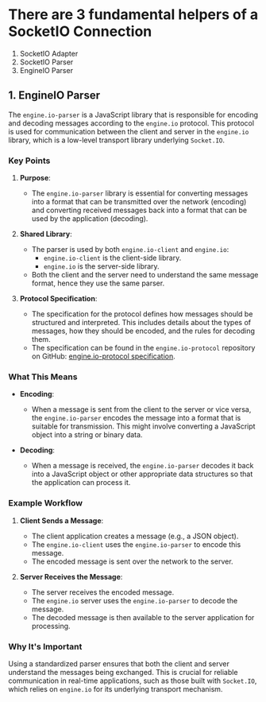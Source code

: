# There are 3 fundamental helpers of a SocketIO Connection

1. SocketIO Adapter
2. SocketIO Parser
3. EngineIO Parser


## 1. EngineIO Parser

The `engine.io-parser` is a JavaScript library that is responsible for encoding and decoding messages according to the `engine.io` protocol. This protocol is used for communication between the client and server in the `engine.io` library, which is a low-level transport library underlying `Socket.IO`.

### Key Points

1. **Purpose**:
   - The `engine.io-parser` library is essential for converting messages into a format that can be transmitted over the network (encoding) and converting received messages back into a format that can be used by the application (decoding).

2. **Shared Library**:
   - The parser is used by both `engine.io-client` and `engine.io`:
     - `engine.io-client` is the client-side library.
     - `engine.io` is the server-side library.
   - Both the client and the server need to understand the same message format, hence they use the same parser.

3. **Protocol Specification**:
   - The specification for the protocol defines how messages should be structured and interpreted. This includes details about the types of messages, how they should be encoded, and the rules for decoding them.
   - The specification can be found in the `engine.io-protocol` repository on GitHub: [engine.io-protocol specification](https://github.com/socketio/engine.io-protocol).

### What This Means

- **Encoding**:
  - When a message is sent from the client to the server or vice versa, the `engine.io-parser` encodes the message into a format that is suitable for transmission. This might involve converting a JavaScript object into a string or binary data.
  
- **Decoding**:
  - When a message is received, the `engine.io-parser` decodes it back into a JavaScript object or other appropriate data structures so that the application can process it.

### Example Workflow

1. **Client Sends a Message**:
   - The client application creates a message (e.g., a JSON object).
   - The `engine.io-client` uses the `engine.io-parser` to encode this message.
   - The encoded message is sent over the network to the server.

2. **Server Receives the Message**:
   - The server receives the encoded message.
   - The `engine.io` server uses the `engine.io-parser` to decode the message.
   - The decoded message is then available to the server application for processing.

### Why It's Important

Using a standardized parser ensures that both the client and server understand the messages being exchanged. This is crucial for reliable communication in real-time applications, such as those built with `Socket.IO`, which relies on `engine.io` for its underlying transport mechanism.
